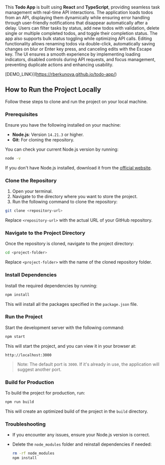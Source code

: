 This **Todo App** is built using **React** and **TypeScript**, providing seamless task management with real-time API interactions. The application loads todos from an API, displaying them dynamically while ensuring error handling through user-friendly notifications that disappear automatically after a delay. Users can filter tasks by status, add new todos with validation, delete single or multiple completed todos, and toggle their completion status. The app also supports bulk status toggling while optimizing API calls. Editing functionality allows renaming todos via double-click, automatically saving changes on blur or Enter key press, and canceling edits with the Escape key. The UI ensures a smooth experience by implementing loading indicators, disabled controls during API requests, and focus management, preventing duplicate actions and enhancing usability.

[DEMO_LINK}\](https://rberkunova.github.io/todo-app/)

## How to Run the Project Locally

Follow these steps to clone and run the project on your local machine.

### Prerequisites

Ensure you have the following installed on your machine:
- **Node.js**: Version `14.21.3` or higher.
- **Git**: For cloning the repository.

You can check your current Node.js version by running:

```bash
node -v
```

If you don't have Node.js installed, download it from the [official website](https://nodejs.org/).

### Clone the Repository

1. Open your terminal.
2. Navigate to the directory where you want to store the project.
3. Run the following command to clone the repository:

```bash
git clone <repository-url>
```

Replace `<repository-url>` with the actual URL of your GitHub repository.

### Navigate to the Project Directory

Once the repository is cloned, navigate to the project directory:

```bash
cd <project-folder>
```

Replace `<project-folder>` with the name of the cloned repository folder.

### Install Dependencies

Install the required dependencies by running:

```bash
npm install
```

This will install all the packages specified in the `package.json` file.

### Run the Project

Start the development server with the following command:

```bash
npm start
```

This will start the project, and you can view it in your browser at:

```
http://localhost:3000
```

> Note: The default port is `3000`. If it's already in use, the application will suggest another port.

### Build for Production

To build the project for production, run:

```bash
npm run build
```

This will create an optimized build of the project in the `build` directory.

### Troubleshooting

- If you encounter any issues, ensure your Node.js version is correct.
- Delete the `node_modules` folder and reinstall dependencies if needed:

  ```bash
  rm -rf node_modules
  npm install
  ```
